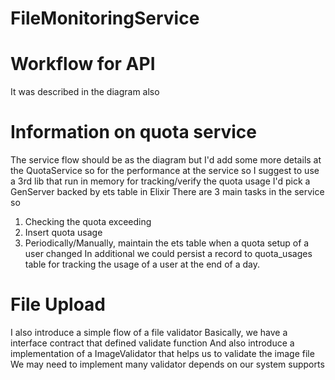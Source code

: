 # FileMonitoringService

# Workflow for API
It was described in the diagram also

# Information on quota service
The service flow should be as the diagram but I'd add some more details at the QuotaService so for the performance at the service so I suggest to use a 3rd lib that run in memory for tracking/verify the quota usage
I'd pick a GenServer backed by ets table in Elixir
There are 3 main tasks in the service so
1. Checking the quota exceeding
2. Insert quota usage
3. Periodically/Manually, maintain the ets table when a quota setup of a user changed
In additional we could persist a record to quota_usages table for tracking the usage of a user at the end of a day.

# File Upload
I also introduce a simple flow of a file validator
Basically, we have a interface contract that defined validate function
And also introduce a implementation of a ImageValidator that helps us to validate the image file
We may need to implement many validator depends on our system supports
